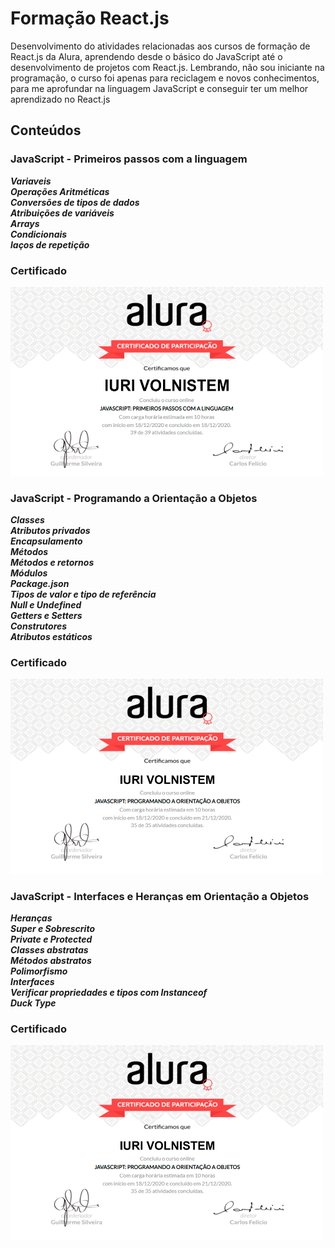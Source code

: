 # Formação React.js

Desenvolvimento do atividades relacionadas aos cursos de formação de React.js da Alura, aprendendo desde o básico do JavaScript até o desenvolvimento de projetos com React.js.
Lembrando, não sou iniciante na programação, o curso foi apenas para reciclagem e novos conhecimentos, para me aprofundar na linguagem JavaScript e conseguir ter um melhor aprendizado no React.js 


## Conteúdos
### JavaScript - Primeiros passos com a linguagem 

***Variaveis***  
***Operações Aritméticas***  
***Conversões de tipos de dados***  
***Atribuições de variáveis***  
***Arrays***  
***Condicionais***  
***laços de repetição***  

### Certificado
<img src="/imagens/primeiros_passos_js.png" width="500px">

### JavaScript - Programando a Orientação a Objetos 

***Classes***  
***Atributos privados***  
***Encapsulamento***  
***Métodos***  
***Métodos e retornos***  
***Módulos***  
***Package.json***  
***Tipos de valor e tipo de referência***  
***Null e Undefined***  
***Getters e Setters***  
***Construtores***  
***Atributos estáticos***  

### Certificado
<img src="/imagens/orientacao_objetos.png" width="500px">

### JavaScript - Interfaces e Heranças em Orientação a Objetos 

***Heranças***  
***Super e Sobrescrito***  
***Private e Protected***  
***Classes abstratas***  
***Métodos abstratos***  
***Polimorfismo***  
***Interfaces***  
***Verificar propriedades e tipos com Instanceof***  
***Duck Type***  

### Certificado
<img src="/imagens/orientacao_objetos.png" width="500px">
